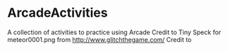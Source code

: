 # ArcadeActivities
A collection of activities to practice using Arcade
Credit to Tiny Speck for meteor0001.png from http://www.glitchthegame.com/ 
Credit to 